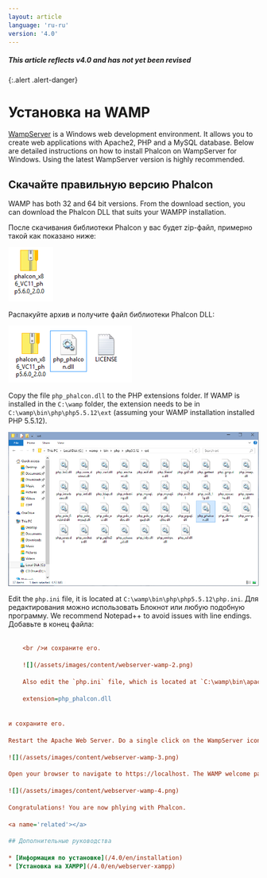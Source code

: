 ```yaml
---
layout: article
language: 'ru-ru'
version: '4.0'
---
```


##### This article reflects v4.0 and has not yet been revised

{:.alert .alert-danger}

<a name='overview'></a>

# Установка на WAMP

[WampServer](https://www.wampserver.com/en/) is a Windows web development environment. It allows you to create web applications with Apache2, PHP and a MySQL database. Below are detailed instructions on how to install Phalcon on WampServer for Windows. Using the latest WampServer version is highly recommended.

<a name='phalcon'></a>

## Скачайте правильную версию Phalcon

WAMP has both 32 and 64 bit versions. From the download section, you can download the Phalcon DLL that suits your WAMPP installation.

После скачивания библиотеки Phalcon у вас будет zip-файл, примерно такой как показано ниже:

![](/assets/images/content/webserver-xampp-1.png)

Распакуйте архив и получите файл библиотеки Phalcon DLL:

![](/assets/images/content/webserver-xampp-2.png)

Copy the file `php_phalcon.dll` to the PHP extensions folder. If WAMP is installed in the `C:\wamp` folder, the extension needs to be in `C:\wamp\bin\php\php5.5.12\ext` (assuming your WAMP installation installed PHP 5.5.12).

![](/assets/images/content/webserver-wamp-1.png)

Edit the `php.ini` file, it is located at `C:\wamp\bin\php\php5.5.12\php.ini`. Для редактирования можно использовать Блокнот или любую подобную программу. We recommend Notepad++ to avoid issues with line endings. Добавьте в конец файла:

```ini extension=php_phalcon.dll

    <br />и сохраните его.
    
    ![](/assets/images/content/webserver-wamp-2.png)
    
    Also edit the `php.ini` file, which is located at `C:\wamp\bin\apache\apache2.4.9\bin\php.ini`. Добавьте в самый конец файла:
    
    extension=php_phalcon.dll 
    

и сохраните его.

Restart the Apache Web Server. Do a single click on the WampServer icon at system tray. Choose `Restart All Services` from the pop-up menu. Check out that tray icon will become green again.

![](/assets/images/content/webserver-wamp-3.png)

Open your browser to navigate to https://localhost. The WAMP welcome page will appear. Check the section `extensions loaded` to ensure that phalcon was loaded.

![](/assets/images/content/webserver-wamp-4.png)

Congratulations! You are now phlying with Phalcon.

<a name='related'></a>

## Дополнительные руководства

* [Информация по установке](/4.0/en/installation)
* [Установка на XAMPP](/4.0/en/webserver-xampp)